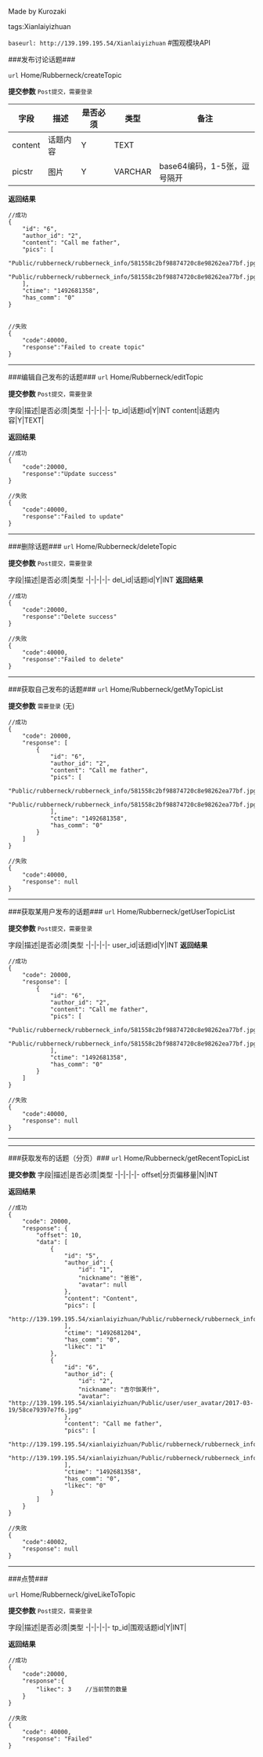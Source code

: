 ﻿Made by Kurozaki

tags:Xianlaiyizhuan

``baseurl: http://139.199.195.54/Xianlaiyizhuan``
#围观模块API


###发布讨论话题###

``url``
Home/Rubberneck/createTopic

**提交参数**
``Post提交，需要登录``

字段|描述|是否必须|类型|备注
-|-|-|-|-
content|话题内容|Y|TEXT|
picstr|图片|Y|VARCHAR|base64编码，1-5张，逗号隔开


**返回结果**

```
//成功
{
    "id": "6",
    "author_id": "2",
    "content": "Call me father",
    "pics": [
        "Public/rubberneck/rubberneck_info/581558c2bf98874720c8e98262ea77bf.jpg",
        "Public/rubberneck/rubberneck_info/581558c2bf98874720c8e98262ea77bf.jpg"
    ],
    "ctime": "1492681358",
    "has_comm": "0"
}


//失败
{
    "code":40000,
    "response":"Failed to create topic"
}
```


***


###编辑自己发布的话题###
``url``
Home/Rubberneck/editTopic


**提交参数**
``Post提交，需要登录``

字段|描述|是否必须|类型
-|-|-|-|-
tp_id|话题id|Y|INT
content|话题内容|Y|TEXT|

**返回结果**

```
//成功
{
    "code":20000,
    "response":"Update success"
}

//失败
{
    "code":40000,
    "response":"Failed to update"
}
```
***


###删除话题###
``url``
Home/Rubberneck/deleteTopic


**提交参数**
``Post提交，需要登录``

字段|描述|是否必须|类型
-|-|-|-|-
del_id|话题id|Y|INT
**返回结果**

```
//成功
{
    "code":20000,
    "response":"Delete success"
}

//失败
{
    "code":40000,
    "response":"Failed to delete"
}
```
***

###获取自己发布的话题###
``url``
Home/Rubberneck/getMyTopicList


**提交参数**
``需要登录``
(无)

```
//成功
{
    "code": 20000,
    "response": [
        {
            "id": "6",
            "author_id": "2",
            "content": "Call me father",
            "pics": [
                "Public/rubberneck/rubberneck_info/581558c2bf98874720c8e98262ea77bf.jpg",
                "Public/rubberneck/rubberneck_info/581558c2bf98874720c8e98262ea77bf.jpg"
            ],
            "ctime": "1492681358",
            "has_comm": "0"
        }
    ]
}

//失败
{
    "code":40000,
    "response": null
}
```
***

###获取某用户发布的话题###
``url``
Home/Rubberneck/getUserTopicList

**提交参数**
``Post提交，需要登录``

字段|描述|是否必须|类型
-|-|-|-|-
user_id|话题id|Y|INT
**返回结果**
```
//成功
{
    "code": 20000,
    "response": [
        {
            "id": "6",
            "author_id": "2",
            "content": "Call me father",
            "pics": [
                "Public/rubberneck/rubberneck_info/581558c2bf98874720c8e98262ea77bf.jpg",
                "Public/rubberneck/rubberneck_info/581558c2bf98874720c8e98262ea77bf.jpg"
            ],
            "ctime": "1492681358",
            "has_comm": "0"
        }
    ]
}

//失败
{
    "code":40000,
    "response": null
}
```
***


***
###获取发布的话题（分页）###
``url``
Home/Rubberneck/getRecentTopicList


**提交参数**
字段|描述|是否必须|类型
-|-|-|-|-
offset|分页偏移量|N|INT

**返回结果**
```
//成功
{
    "code": 20000,
    "response": {
        "offset": 10,
        "data": [
            {
                "id": "5",
                "author_id": {
                    "id": "1",
                    "nickname": "爸爸",
                    "avatar": null
                },
                "content": "Content",
                "pics": [
                    "http://139.199.195.54/xianlaiyizhuan/Public/rubberneck/rubberneck_info/3eb6116899911886ed4d82a36117d087.jpg"
                ],
                "ctime": "1492681204",
                "has_comm": "0",
                "likec": "1"
            },
            {
                "id": "6",
                "author_id": {
                    "id": "2",
                    "nickname": "吉尔伽美什",
                    "avatar": "http://139.199.195.54/xianlaiyizhuan/Public/user/user_avatar/2017-03-19/58ce79397e7f6.jpg"
                },
                "content": "Call me father",
                "pics": [
                    "http://139.199.195.54/xianlaiyizhuan/Public/rubberneck/rubberneck_info/581558c2bf98874720c8e98262ea77bf.jpg",
                    "http://139.199.195.54/xianlaiyizhuan/Public/rubberneck/rubberneck_info/581558c2bf98874720c8e98262ea77bf.jpg"
                ],
                "ctime": "1492681358",
                "has_comm": "0",
                "likec": "0"
            }
        ]
    }
}

//失败
{
    "code":40002,
    "response": null
}
```

***
###点赞###

``url``
Home/Rubberneck/giveLikeToTopic


**提交参数**
``Post提交，需要登录``

字段|描述|是否必须|类型
-|-|-|-|-
tp_id|围观话题id|Y|INT|

**返回结果**

```
//成功
{
    "code":20000,
    "response":{
        "likec": 3    //当前赞的数量
    }      
}

//失败
{
    "code": 40000,
    "response": "Failed"
}
```